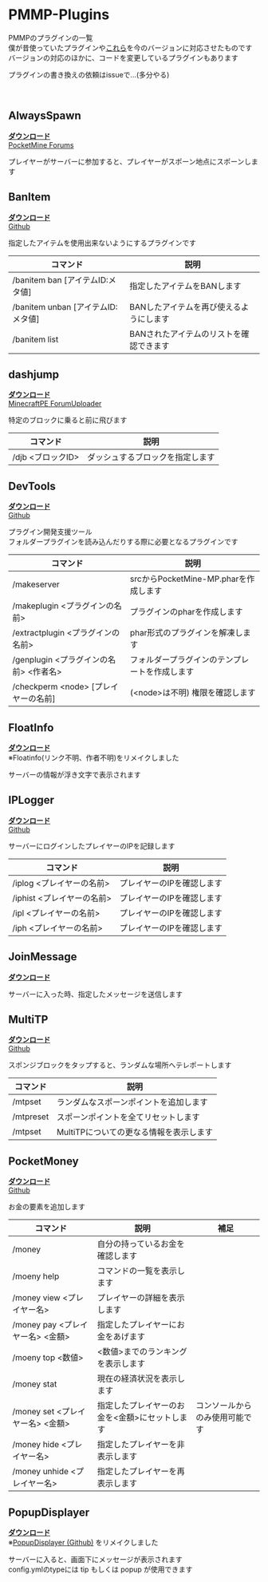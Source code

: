 # PMMP-Plugins
PMMPのプラグインの一覧<br>
僕が昔使っていたプラグインや[これら](http://pmwiki.tech/%E3%83%97%E3%83%A9%E3%82%B0%E3%82%A4%E3%83%B3%E7%B4%B9%E4%BB%8B)を今のバージョンに対応させたものです<br>
バージョンの対応のほかに、コードを変更しているプラグインもあります

プラグインの書き換えの依頼はissueで…(多分やる)

<br>

## AlwaysSpawn
[**ダウンロード**](https://github.com/Nerahikada/PMMP-Plugins/releases/download/Plugins/AlwaysSpawn_v2.2.3.11.phar)<br>
[PocketMine Forums](https://forums.pocketmine.net/plugins/alwaysspawn.284/)

プレイヤーがサーバーに参加すると、プレイヤーがスポーン地点にスポーンします


## BanItem
[**ダウンロード**](https://github.com/Nerahikada/PMMP-Plugins/releases/download/Plugins/BanItem_v2.2.11.phar)<br>
[Github](https://github.com/LDX-MCPE/BanItem)

指定したアイテムを使用出来ないようにするプラグインです

| コマンド | 説明 |
| --- | --- |
|/banitem ban [アイテムID:メタ値]|指定したアイテムをBANします|
|/banitem unban [アイテムID:メタ値]|BANしたアイテムを再び使えるようにします|
|/banitem list|BANされたアイテムのリストを確認できます|


## dashjump
[**ダウンロード**](https://github.com/Nerahikada/PMMP-Plugins/releases/download/Plugins/dashjump_v1.1.11.phar)<br>
[MinecraftPE ForumUploader](http://uploader.mcpe.jp/detail?c=140)

特定のブロックに乗ると前に飛びます

| コマンド | 説明 |
| --- | --- |
|/djb <ブロックID>|ダッシュするブロックを指定します|


## DevTools
[**ダウンロード**](https://github.com/Nerahikada/PMMP-Plugins/releases/download/Plugins/DevTools_v1.12.9.phar)<br>
[Github](https://github.com/pmmp/PocketMine-DevTools)

プラグイン開発支援ツール<br>
フォルダープラグインを読み込んだりする際に必要となるプラグインです

| コマンド | 説明 |
| --- | --- |
|/makeserver|srcからPocketMine-MP.pharを作成します|
|/makeplugin <プラグインの名前>|プラグインのpharを作成します|
|/extractplugin <プラグインの名前>|phar形式のプラグインを解凍します|
|/genplugin <プラグインの名前> <作者名>|フォルダープラグインのテンプレートを作成します|
|/checkperm \<node\> [プレイヤーの名前]|(\<node\>は不明) 権限を確認します|


## FloatInfo
[**ダウンロード**](https://github.com/Nerahikada/PMMP-Plugins/releases/download/Plugins/FloatInfo_v1.0.11.1.phar)<br>
※Floatinfo(リンク不明、作者不明)をリメイクしました

サーバーの情報が浮き文字で表示されます


## IPLogger
[**ダウンロード**](https://github.com/Nerahikada/PMMP-Plugins/releases/download/Plugins/IPLogger_v1.3.11.phar)<br>
[Github](https://github.com/PEMapModder/Small-ZC-Plugins/tree/master/IPLogger)

サーバーにログインしたプレイヤーのIPを記録します

| コマンド | 説明 |
| --- | --- |
|/iplog <プレイヤーの名前>|プレイヤーのIPを確認します|
|/iphist <プレイヤーの名前>|プレイヤーのIPを確認します|
|/ipl <プレイヤーの名前>|プレイヤーのIPを確認します|
|/iph <プレイヤーの名前>|プレイヤーのIPを確認します|


## JoinMessage
[**ダウンロード**](https://github.com/Nerahikada/PMMP-Plugins/releases/download/Plugins/JoinMessage_v1.0.11.phar)

サーバーに入った時、指定したメッセージを送信します


## MultiTP
[**ダウンロード**](https://github.com/Nerahikada/PMMP-Plugins/releases/download/Plugins/MultiTP_v2.0.0.11.phar)<br>
[Github](https://github.com/Minifixio/pocketmine-multitp-plugin)

スポンジブロックをタップすると、ランダムな場所へテレポートします

| コマンド | 説明 |
| --- | --- |
|/mtpset|ランダムなスポーンポイントを追加します|
|/mtpreset|スポーンポイントを全てリセットします|
|/mtpset|MultiTPについての更なる情報を表示します|


## PocketMoney
[**ダウンロード**](https://github.com/Nerahikada/PMMP-Plugins/releases/download/Plugins/PocketMoney_v4.0.1.11.phar)<br>
[Github](https://github.com/MinecrafterJPN/PocketMoney)

お金の要素を追加します

| コマンド | 説明 | 補足 |
| --- | --- | --- |
|/money|自分の持っているお金を確認します||
|/moeny help|コマンドの一覧を表示します||
|/money view <プレイヤー名>|プレイヤーの詳細を表示します||
|/money pay <プレイヤー名> <金額>|指定したプレイヤーにお金をあげます||
|/moeny top <数値>|<数値>までのランキングを表示します||
|/money stat|現在の経済状況を表示します||
|/money set <プレイヤー名> <金額>|指定したプレイヤーのお金を<金額>にセットします|コンソールからのみ使用可能です|
|/money hide <プレイヤー名>|指定したプレイヤーを非表示します||
|/money unhide <プレイヤー名>|指定したプレイヤーを再表示します||


## PopupDisplayer
[**ダウンロード**](https://github.com/Nerahikada/PMMP-Plugins/releases/download/Plugins/PopupDisplayer_v1.0.11.phar)<br>
※[PopupDisplayer (Github)](https://github.com/JonathanImperato/PopupDisplayer) をリメイクしました

サーバーに入ると、画面下にメッセージが表示されます<br>
config.ymlのtypeには tip もしくは popup が使用できます
